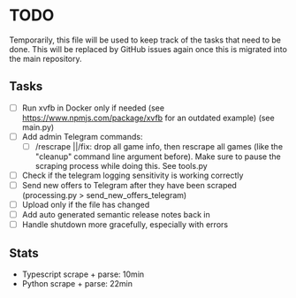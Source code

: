 # TODO

Temporarily, this file will be used to keep track of the tasks that need to be done.
This will be replaced by GitHub issues again once this is migrated into the main repository.

## Tasks

- [ ] Run xvfb in Docker only if needed (see <https://www.npmjs.com/package/xvfb> for an outdated example) (see main.py)
- [ ] Add admin Telegram commands:
  - [ ] /rescrape ||/fix: drop all game info, then rescrape all games (like the "cleanup" command line argument before). Make sure to pause the scraping process while doing this. See tools.py
- [ ] Check if the telegram logging sensitivity is working correctly
- [ ] Send new offers to Telegram after they have been scraped (processing.py > send_new_offers_telegram)
- [ ] Upload only if the file has changed
- [ ] Add auto generated semantic release notes back in
- [ ] Handle shutdown more gracefully, especially with errors

## Stats

- Typescript scrape + parse: 10min
- Python scrape + parse: 22min
